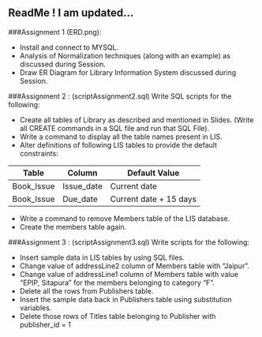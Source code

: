 ## ReadMe ! I am updated...

###Assignment 1 (ERD.png):
* Install and connect to MYSQL.
* Analysis of Normalization techniques (along with an example) as discussed during Session.
* Draw ER Diagram for Library Information System discussed during Session.


###Assignment 2 : (scriptAssignment2.sql)
Write SQL scripts for the following:

* Create all tables of Library as described and mentioned in Slides. (Write all CREATE commands in a SQL file and run that SQL File).
* Write a command to display all the table names present in LIS.
* Alter definitions of following LIS tables to provide the default constraints:

Table | Column | Default Value
------------ | ------------- | -------------
Book_Issue | Issue_date | Current date
Book_Issue | Due_date | Current date + 15 days

* Write a command to remove Members table of the LIS database.
* Create the members table again.


###Assignment 3 : (scriptAssignment3.sql)
Write scripts for the following:

* Insert sample data in LIS tables by using SQL files.
* Change value of addressLine2 column of Members table with “Jaipur”.
* Change value of addressLine1 column of Members table with value “EPIP, Sitapura” for the members belonging to category “F”.
* Delete all the rows from Publishers table.
* Insert the sample data back in Publishers table using substitution variables.
* Delete those rows of Titles table belonging to Publisher with publisher_id = 1



